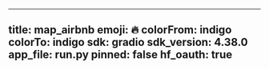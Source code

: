 
---
title: map_airbnb 
emoji: 🔥
colorFrom: indigo
colorTo: indigo
sdk: gradio
sdk_version: 4.38.0
app_file: run.py
pinned: false
hf_oauth: true
---
